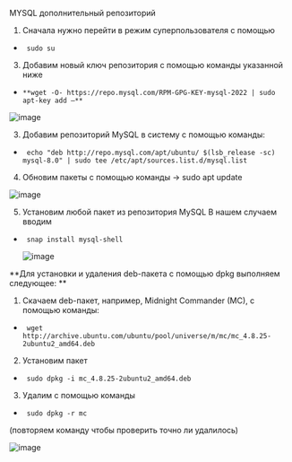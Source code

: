 MYSQL дополнительный репозиторий
1)	Сначала нужно перейти в режим суперпользователя с помощью
   *      sudo su
   
3)	Добавим новый ключ репозитория с помощью команды указанной ниже
 *     **wget -O- https://repo.mysql.com/RPM-GPG-KEY-mysql-2022 | sudo apt-key add –**

![image](https://github.com/user-attachments/assets/cb50f19c-dd58-47f7-97eb-e895faac072c)

3)	 Добавим репозиторий MySQL в систему с помощью команды:
*      echo "deb http://repo.mysql.com/apt/ubuntu/ $(lsb_release -sc) mysql-8.0" | sudo tee /etc/apt/sources.list.d/mysql.list

4)	Обновим пакеты с помощью команды -> sudo apt update

   ![image](https://github.com/user-attachments/assets/b4e56e3b-a759-4fdc-a68f-b8cb2dd774d7)

5)	Установим любой пакет из репозитория MySQL
В нашем случаем вводим
*      snap install mysql-shell

   ![image](https://github.com/user-attachments/assets/b46f41d1-a83f-455c-bc0b-23a348d9be69)


**Для установки и удаления deb-пакета с помощью dpkg выполняем следующее: 
**
1)	Скачаем deb-пакет, например, Midnight Commander (MC), с помощью команды:
*      wget http://archive.ubuntu.com/ubuntu/pool/universe/m/mc/mc_4.8.25-2ubuntu2_amd64.deb
2)	Установим пакет
   *      sudo dpkg -i mc_4.8.25-2ubuntu2_amd64.deb
3)	Удалим с помощью команды
   *      sudo dpkg -r mc
(повторяем команду чтобы проверить точно ли удалилось) 

![image](https://github.com/user-attachments/assets/a9e8bd8b-de0a-4cba-93b2-9593031f4433)

